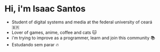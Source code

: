 # Hi, i'm Isaac Santos

* Student of digital systems and media at the federal university of ceará :brazil:
* Lover of games, anime, coffee and cats :cat:
* i'm trying to improve as a programmer, learn and join this community :books:
* Estudando sem parar :fire:

